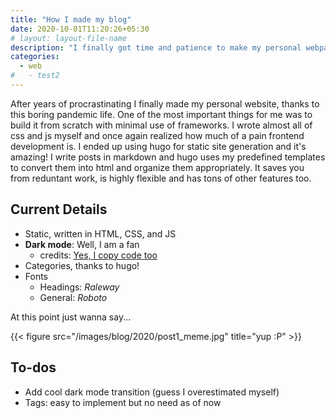 ```yaml
---
title: "How I made my blog"
date: 2020-10-01T11:20:26+05:30
# layout: layout-file-name
description: "I finally got time and patience to make my personal webpage!"
categories:
  - web
#   - test2
---
```


After years of procrastinating I finally made my personal website, thanks to this boring pandemic life. One of the most important things for 
me was to build it from scratch with minimal use of frameworks. I wrote almost all of css and js myself and once again realized how much of 
a pain frontend development is. I ended up using hugo for static site generation and it's amazing! I write posts in markdown and hugo uses 
my predefined templates to convert them into html and organize them appropriately. It saves you from reduntant work, is highly flexible and 
has tons of other features too.

## Current Details
* Static, written in HTML, CSS, and JS
* **Dark mode**: Well, I am a fan
  * credits: [Yes, I copy code too](https://stackoverflow.com/a/56550819/10154017)
* Categories, thanks to hugo!
* Fonts
  * Headings: *Raleway*
  * General: *Roboto*

At this point just wanna say...

{{< figure src="/images/blog/2020/post1_meme.jpg" title="yup :P" >}}

## To-dos
* Add cool dark mode transition (guess I overestimated myself)
* Tags: easy to implement but no need as of now
